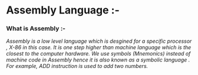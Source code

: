 # Assembly Language :-

### What is Assembly :-

*Assembly is a low level language which is desgined for a specific processor , X-86 in this case.
It is one step higher than machine language which is the closest to the computer hardware. We use symbols (Mnemonics) instead of machine code
in Assembly hence it is also known as a symbolic language . For example, ADD instruction is used to add two numbers.*
